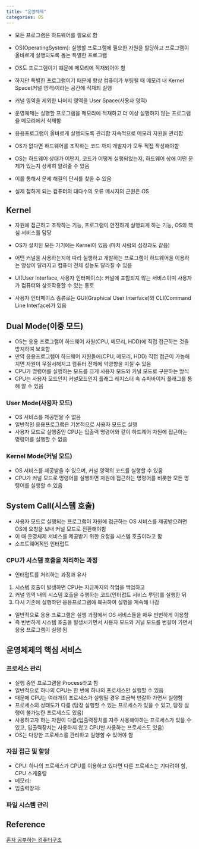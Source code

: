 ```yaml
---
title: "운영체제"
categories: OS
---
```

- 모든 프로그램은 하드웨어를 필요로 함
- OS(OperatingSystem): 실행할 프로그램에 필요한 자원을 할당하고 프로그램이 올바르게 실행되도록 돕는 특별한 프로그램
- OS도 프로그램이기 떄문에 메모리에 적재되어야 함
- 하지만 특별한 프로그램이기 때문에 항상 컴퓨터가 부팅될 때 메모리 내 Kernel Space(커널 영역)이라는 공간에 적재되 실행
- 커널 영역을 제외한 나머지 영역을 User Space(사용자 영역)
- 운영체제는 실행할 프로그램을 메모리에 적재하고 더 이상 실행하지 않는 프로그램을 메모리에서 삭제함
- 응용프로그램이 올바르게 실행되도록 관리함 지속적으로 메모리 자원을 관리함
- OS가 없다면 하드웨어를 조작하는 코드 까지 개발자가 모두 직접 작성해야함

- OS는 하드웨어 상태가 어떤지, 코드가 어떻게 실행되었는지, 하드웨어 상에 어떤 문제가 있는지 상세히 알려줄 수 있음
- 이를 통해서 문제 해결의 단서를 찾을 수 있음
- 실제 접하게 되는 컴퓨터의 대다수의 오류 메시지의 근원은 OS

## Kernel
- 자원에 접근하고 조작하는 기능, 프로그램이 안전하게 실행되게 하는 기능, OS의 핵심 서비스를 담당
- OS가 설치된 모든 기기에는 Kernel이 있음 (마치 사람의 심장과도 같음)
- 어떤 커널을 사용하는지에 따라 실행하고 개발하는 프로그램이 하드웨어을 이용하는 양상이 달라지고 컴퓨터 전체 성능도 달라질 수 있음

- UI(User Interface, 사용자 인터페이스): 커널에 포함되지 않는 서비스이며 사용자가 컴퓨터와 상호작용할 수 있는 통로
- 사용자 인터페이스 종류로는 GUI(Graphical User Interface)와 CLI(Command Line Interface)가 있음

## Dual Mode(이중 모드)
- OS는 응용 프로그램이 하드웨어 자원(CPU, 메모리, HDD)에 직접 접근하는 것을 방지하여 보호함
- 만약 응용프로그램이 하드웨어 자원들에(CPU, 메모리, HDD) 직접 접근이 가능해지면 자원이 무질서해지고 컴퓨터 전체에 악영향을 미칠 수 있음
- CPU가 명령어를 실행하는 모드를 크게 사용자 모드와 커널 모드로 구분하는 방식
- CPU는 사용자 모드인지 커널모드인지 플래그 레지스터 속 슈퍼바이저 플래그를 통해 알 수 있음

### User Mode(사용자 모드)
- OS 서비스를 제공받을 수 없음
- 일반적인 응용프로그램은 기본적으로 사용자 모드로 실행
- 사용자 모드로 실행중인 CPU는 입출력 명령어와 같이 하드웨어 자원에 접근하는 명령어를 실행할 수 없음

### Kernel Mode(커널 모드)
- OS 서비스를 제공받을 수 있으며, 커널 영역의 코드를 실행할 수 있음
- CPU가 커널 모드로 명령어를 실행하면 자원에 접근하는 명령어를 비롯한 모든 명령어를 실행할 수 있음

## System Call(시스템 호출)
- 사용자 모드로 실행되는 프로그램이 자원에 접근하는 OS 서비스를 제공받으려면 OS에 요청을 보내 커널 모드로 전환해야함
- 이 때 운영체제 서비스를 제공받기 위한 요청을 시스템 호출이라고 함
- 소프트웨어적인 인터럽트

### CPU가 시스템 호출을 처리하는 과정
- 인터럽트를 처리하는 과정과 유사
1. 시스템 호출이 발생하면 CPU는 지금까지의 작업을 백업하고
2. 커널 영역 내의 시스템 호출을 수행하는 코드(인터럽트 서비스 루틴)를 실행한 뒤
3. 다시 기존에 실행하던 응용프로그램에 복귀하여 실행을 계속해 나감
- 일반적으로 응용 프로그램은 실행 과정에서 OS 서비스들을 매우 빈번하게 이용함
- 즉 빈번하게 시스템 호출을 발생시키면서 사용자 모드와 커널 모드를 번갈아 가면서 응용 프로그램이 실행 됨

## 운영체제의 핵심 서비스

### 프로세스 관리
- 실행 중인 프로그램을 Process라고 함
- 일반적으로 하나의 CPU는 한 번에 하나의 프로세스만 실행할 수 있음
- 때문에 CPU는 여러개의 프로세스가 실행될 경우 조금씩 번갈하 가면서 실행함 
- 프로세스의 상태도가 다름 (당장 실행할 수 있는 프로세스가 있을 수 있고, 당장 실행이 불가능한 프로세스도 있음)
- 사용하고자 하는 자원이 다름(입출력장치를 자주 사용해야하는 프로세스가 있을 수 있고, 입출력장치는 사용하지 않고 CPU만 사용하는 프로세스도 있음)
- OS는 다양한 프로세스를 관리하고 실행할 수 있어야 함 

### 자원 접근 및 할당
- CPU: 하나의 프로세스가 CPU를 이용하고 있다면 다른 프로세스는 기다려야 함, CPU 스케줄링
- 메모리:
- 입출력장치:

### 파일 시스템 관리


## Reference
[혼자 공부하는 컴퓨터구조]()
